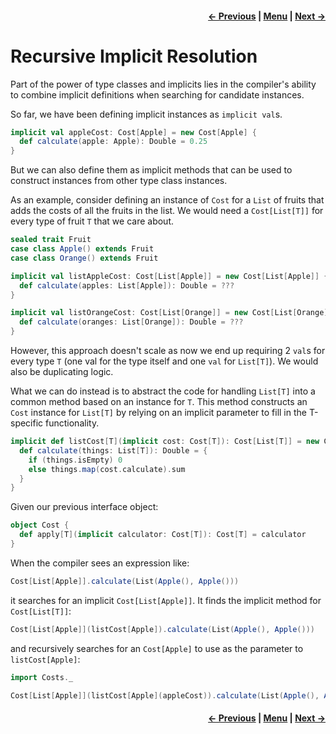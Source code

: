 <h4 align="right">
    <a href="lesson2_6_implicit_scope_packaging.md">← Previous</a> |
    <a href="../../../../README.md">Menu</a> |
    <a href="../_3_functional_programming_basics/lesson3.md">Next →</a>
</h4>

<h1>Recursive Implicit Resolution</h1>

Part of the power of type classes and implicits lies in the compiler's ability to combine implicit definitions when 
searching for candidate instances.

So far, we have been defining implicit instances as `implicit val`s.

```scala
implicit val appleCost: Cost[Apple] = new Cost[Apple] {
  def calculate(apple: Apple): Double = 0.25
}
```

But we can also define them as implicit methods that can be used to construct instances from other type class instances.

As an example, consider defining an instance of `Cost` for a `List` of fruits that adds the costs of all the fruits in 
the list. We would need a `Cost[List[T]]` for every type of fruit `T` that we care about.

```scala
sealed trait Fruit
case class Apple() extends Fruit
case class Orange() extends Fruit

implicit val listAppleCost: Cost[List[Apple]] = new Cost[List[Apple]] {
  def calculate(apples: List[Apple]): Double = ???
}

implicit val listOrangeCost: Cost[List[Orange]] = new Cost[List[Orange]] {
  def calculate(oranges: List[Orange]): Double = ???
}
```

However, this approach doesn't scale as now we end up requiring 2 `val`s for every type `T` (one val for the type itself 
and one `val` for `List[T]`). We would also be duplicating logic.

What we can do instead is to abstract the code for handling `List[T]` into a common method based on an instance for `T`. 
This method constructs an `Cost` instance for `List[T]` by relying on an implicit parameter to fill in the T-specific 
functionality.

```scala
implicit def listCost[T](implicit cost: Cost[T]): Cost[List[T]] = new Cost[List[T]] {
  def calculate(things: List[T]): Double = {
    if (things.isEmpty) 0
    else things.map(cost.calculate).sum
  }
}
```

Given our previous interface object:

```scala
object Cost {
  def apply[T](implicit calculator: Cost[T]): Cost[T] = calculator
}
```

When the compiler sees an expression like:

```scala
Cost[List[Apple]].calculate(List(Apple(), Apple()))
```

it searches for an implicit `Cost[List[Apple]]`. It finds the implicit method for `Cost[List[T]]`:

```scala
Cost[List[Apple]](listCost[Apple]).calculate(List(Apple(), Apple()))
```

and recursively searches for an `Cost[Apple]` to use as the parameter to `listCost[Apple]`:

```scala
import Costs._

Cost[List[Apple]](listCost[Apple](appleCost)).calculate(List(Apple(), Apple()))
```

<h4 align="right">
    <a href="lesson2_6_implicit_scope_packaging.md">← Previous</a> |
    <a href="../../../../README.md">Menu</a> |
    <a href="../_3_functional_programming_basics/lesson3.md">Next →</a>
</h4>